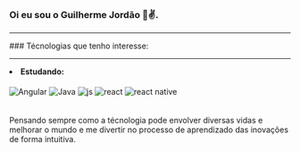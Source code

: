 ### Oi eu sou o Guilherme Jordão 👋✌. 
<hr/>
### Técnologias que tenho interesse:
<hr/>
<li><b>Estudando:</b></li>
<br/>
<div style="display: inline_block">
  <img align="center" alt="Angular" src="https://img.shields.io/badge/Angular-DD0031?style=for-the-badge&logo=angular&logoColor=white" />
  <img align="center" alt="Java" src="https://img.shields.io/badge/Java-ED8B00?style=for-the-badge&logo=openjdk&logoColor=white" />
  <img align="center" alt="js" src="https://img.shields.io/badge/JavaScript-F7DF1E?style=for-the-badge&logo=javascript&logoColor=black" />
  <img align="center" alt="react" src="https://img.shields.io/badge/React-20232A?style=for-the-badge&logo=react&logoColor=61DAFB" />
  <img align="center" alt="react native"  src="https://img.shields.io/badge/React_Native-20232A?style=for-the-badge&logo=react&logoColor=61DAFB" />
</div><br/>
<div style="display: inline_block">
</div><br/>
Pensando sempre como a técnologia pode envolver diversas vidas e melhorar o mundo e me divertir no processo de aprendizado das inovações de forma intuitiva.
